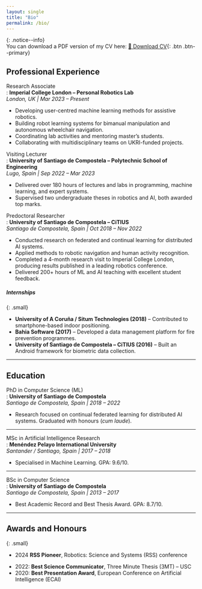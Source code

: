 ```yaml
---
layout: single
title: "Bio"
permalink: /bio/
---
```


{: .notice--info}  
You can download a PDF version of my CV here: [📄 Download CV](/assets/docs/Fernando_Casado_CV_25_09_21.pdf){: .btn .btn--primary}

## Professional Experience  

Research Associate  
: **Imperial College London – Personal Robotics Lab**  
*London, UK | Mar 2023 – Present*  
- Developing user-centred machine learning methods for assistive robotics.  
- Building robot learning systems for bimanual manipulation and autonomous wheelchair navigation.  
- Coordinating lab activities and mentoring master’s students.  
- Collaborating with multidisciplinary teams on UKRI-funded projects.  

Visiting Lecturer  
: **University of Santiago de Compostela – Polytechnic School of Engineering**  
*Lugo, Spain | Sep 2022 – Mar 2023*  
- Delivered over 180 hours of lectures and labs in programming, machine learning, and expert systems.  
- Supervised two undergraduate theses in robotics and AI, both awarded top marks.  


Predoctoral Researcher  
: **University of Santiago de Compostela – CiTIUS**  
*Santiago de Compostela, Spain | Oct 2018 – Nov 2022*  
- Conducted research on federated and continual learning for distributed AI systems.  
- Applied methods to robotic navigation and human activity recognition.  
- Completed a 4-month research visit to Imperial College London, producing results published in a leading robotics conference.  
- Delivered 200+ hours of ML and AI teaching with excellent student feedback.  


##### Internships  

{: .small}  
- **University of A Coruña / Situm Technologies (2018)** – Contributed to smartphone-based indoor positioning.  
- **Bahia Software (2017)** – Developed a data management platform for fire prevention programmes.  
- **University of Santiago de Compostela – CiTIUS (2016)** – Built an Android framework for biometric data collection.  


---

## Education  

PhD in Computer Science  (ML)  
: **University of Santiago de Compostela**  
*Santiago de Compostela, Spain | 2018 – 2022*  
- Research focused on continual federated learning for distributed AI systems. Graduated with honours (*cum laude*).  

---

MSc in Artificial Intelligence Research  
: **Menéndez Pelayo International University**  
*Santander / Santiago, Spain | 2017 – 2018*  
- Specialised in Machine Learning. GPA: 9.6/10.  

---

BSc in Computer Science  
: **University of Santiago de Compostela**  
*Santiago de Compostela, Spain | 2013 – 2017*  
- Best Academic Record and Best Thesis Award. GPA: 8.7/10.  


---

## Awards and Honours  

{: .small}  
- 2024 **RSS Pioneer**, Robotics: Science and Systems (RSS) conference
<!-- Postdoc of the Month, Imperial College London – Postdoc and Fellows Development Centre -->
- 2022: **Best Science Communicator**, Three Minute Thesis (3MT) – USC
- 2020: **Best Presentation Award**, European Conference on Artificial Intelligence (ECAI)